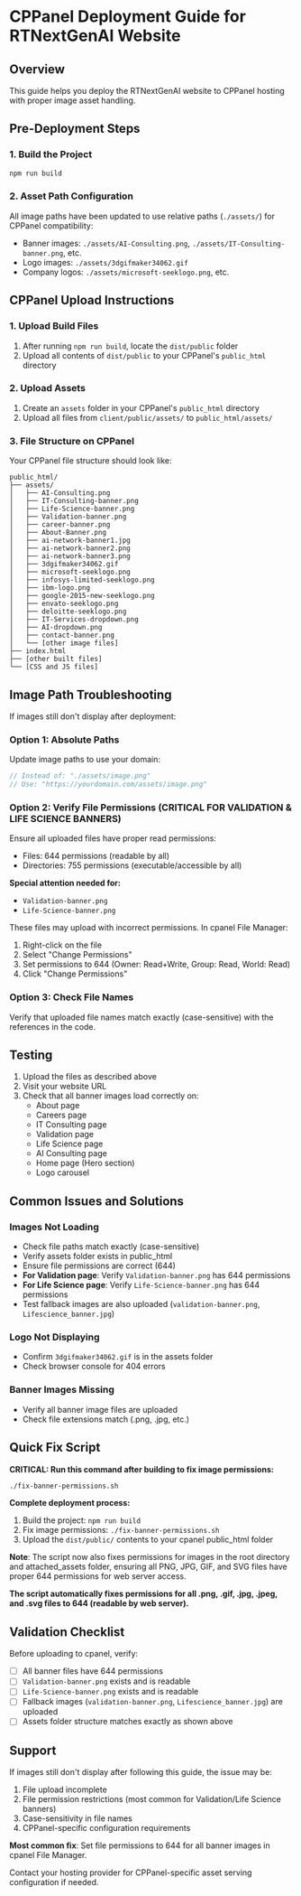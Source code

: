 # CPPanel Deployment Guide for RTNextGenAI Website

## Overview
This guide helps you deploy the RTNextGenAI website to CPPanel hosting with proper image asset handling.

## Pre-Deployment Steps

### 1. Build the Project
```bash
npm run build
```

### 2. Asset Path Configuration
All image paths have been updated to use relative paths (`./assets/`) for CPPanel compatibility:
- Banner images: `./assets/AI-Consulting.png`, `./assets/IT-Consulting-banner.png`, etc.
- Logo images: `./assets/3dgifmaker34062.gif`
- Company logos: `./assets/microsoft-seeklogo.png`, etc.

## CPPanel Upload Instructions

### 1. Upload Build Files
1. After running `npm run build`, locate the `dist/public` folder
2. Upload all contents of `dist/public` to your CPPanel's `public_html` directory

### 2. Upload Assets
1. Create an `assets` folder in your CPPanel's `public_html` directory
2. Upload all files from `client/public/assets/` to `public_html/assets/`

### 3. File Structure on CPPanel
Your CPPanel file structure should look like:
```
public_html/
├── assets/
│   ├── AI-Consulting.png
│   ├── IT-Consulting-banner.png
│   ├── Life-Science-banner.png
│   ├── Validation-banner.png
│   ├── career-banner.png
│   ├── About-Banner.png
│   ├── ai-network-banner1.jpg
│   ├── ai-network-banner2.png
│   ├── ai-network-banner3.png
│   ├── 3dgifmaker34062.gif
│   ├── microsoft-seeklogo.png
│   ├── infosys-limited-seeklogo.png
│   ├── ibm-logo.png
│   ├── google-2015-new-seeklogo.png
│   ├── envato-seeklogo.png
│   ├── deloitte-seeklogo.png
│   ├── IT-Services-dropdown.png
│   ├── AI-dropdown.png
│   ├── contact-banner.png
│   └── [other image files]
├── index.html
├── [other built files]
└── [CSS and JS files]
```

## Image Path Troubleshooting

If images still don't display after deployment:

### Option 1: Absolute Paths
Update image paths to use your domain:
```javascript
// Instead of: "./assets/image.png"
// Use: "https://yourdomain.com/assets/image.png"
```

### Option 2: Verify File Permissions (CRITICAL FOR VALIDATION & LIFE SCIENCE BANNERS)
Ensure all uploaded files have proper read permissions:
- Files: 644 permissions (readable by all)
- Directories: 755 permissions (executable/accessible by all)

**Special attention needed for:**
- `Validation-banner.png` 
- `Life-Science-banner.png`

These files may upload with incorrect permissions. In cpanel File Manager:
1. Right-click on the file
2. Select "Change Permissions"
3. Set permissions to 644 (Owner: Read+Write, Group: Read, World: Read)
4. Click "Change Permissions"

### Option 3: Check File Names
Verify that uploaded file names match exactly (case-sensitive) with the references in the code.

## Testing
1. Upload the files as described above
2. Visit your website URL
3. Check that all banner images load correctly on:
   - About page
   - Careers page  
   - IT Consulting page
   - Validation page
   - Life Science page
   - AI Consulting page
   - Home page (Hero section)
   - Logo carousel

## Common Issues and Solutions

### Images Not Loading
- Check file paths match exactly (case-sensitive)
- Verify assets folder exists in public_html
- Ensure file permissions are correct (644)
- **For Validation page**: Verify `Validation-banner.png` has 644 permissions
- **For Life Science page**: Verify `Life-Science-banner.png` has 644 permissions
- Test fallback images are also uploaded (`validation-banner.png`, `Lifescience_banner.jpg`)

### Logo Not Displaying
- Confirm `3dgifmaker34062.gif` is in the assets folder
- Check browser console for 404 errors

### Banner Images Missing
- Verify all banner image files are uploaded
- Check file extensions match (.png, .jpg, etc.)

## Quick Fix Script
**CRITICAL: Run this command after building to fix image permissions:**
```bash
./fix-banner-permissions.sh
```

**Complete deployment process:**
1. Build the project: `npm run build`
2. Fix image permissions: `./fix-banner-permissions.sh`
3. Upload the `dist/public/` contents to your cpanel public_html folder

**Note**: The script now also fixes permissions for images in the root directory and attached_assets folder, ensuring all PNG, JPG, GIF, and SVG files have proper 644 permissions for web server access.

**The script automatically fixes permissions for all .png, .gif, .jpg, .jpeg, and .svg files to 644 (readable by web server).**

## Validation Checklist
Before uploading to cpanel, verify:
- [ ] All banner files have 644 permissions
- [ ] `Validation-banner.png` exists and is readable
- [ ] `Life-Science-banner.png` exists and is readable
- [ ] Fallback images (`validation-banner.png`, `Lifescience_banner.jpg`) are uploaded
- [ ] Assets folder structure matches exactly as shown above

## Support
If images still don't display after following this guide, the issue may be:
1. File upload incomplete
2. File permission restrictions (most common for Validation/Life Science banners)
3. Case-sensitivity in file names
4. CPPanel-specific configuration requirements

**Most common fix**: Set file permissions to 644 for all banner images in cpanel File Manager.

Contact your hosting provider for CPPanel-specific asset serving configuration if needed.